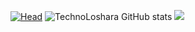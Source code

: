 [![Head](https://i.postimg.cc/25GC4tZf/1.png)](https://github.com/TechnoLoshara) 
![TechnoLoshara GitHub stats](https://github-readme-stats.vercel.app/api?username=TechnoLoshara&theme=ambient_gradient&show_icons=true)
![](https://komarev.com/ghpvc/?username=technoloshara&color=gray&style=for-the-badge)
